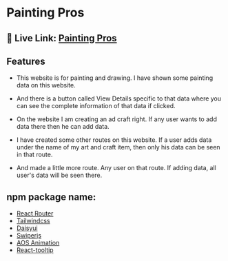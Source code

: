 
# Painting Pros




## 🔗 Live Link: [Painting Pros](https://painting-pros-3868a.web.app/)



## Features

- This website is for painting and drawing. I have shown some painting data on this website.

- And there is a button called View Details specific to that data where you can see the complete information of that data if clicked.

- On the website I am creating an ad craft right. If any user wants to add data there then he can add data.

- I have created some other routes on this website. If a user adds data under the name of my art and craft item, then only his data can be seen in that route.

- And made a little more route. Any user on that route. If adding data, all user's data will be seen there.

##  npm package name:
-  [React Router](https://reactrouter.com/en/main)
-  [Tailwindcss](https://tailwindcss.com)
-  [Daisyui](https://daisyui.com/)
-  [Swiperjs](https://swiperjs.com)
-  [AOS Animation](https://michalsnik.github.io/aos)
- [React-tooltip](https://react-tooltip.com/)